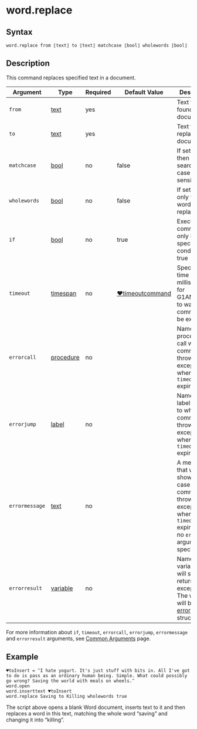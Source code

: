 # word.replace

## Syntax

```G1ANT
word.replace from ⟦text⟧ to ⟦text⟧ matchcase ⟦bool⟧ wholewords ⟦bool⟧
```

## Description

This command replaces specified text in a document.

| Argument | Type | Required | Default Value | Description |
| -------- | ---- | -------- | ------------- | ----------- |
|`from`| [text](G1ANT.Language/G1ANT.Language/Structures/TextStructure.md) | yes |  |Text to be found in a document|
|`to`| [text](G1ANT.Language/G1ANT.Language/Structures/TextStructure.md) | yes |  | Text to be replaced in a document |
|`matchcase`| [bool](G1ANT.Language/G1ANT.Language/Structures/BooleanStructure.md) | no |false | If set to `true`, then the search is case sensitive |
|`wholewords`| [bool](G1ANT.Language/G1ANT.Language/Structures/BooleanStructure.md) | no | false | If set to `true`, only whole words are replaced |
| `if`           | [bool](G1ANT.Language/G1ANT.Language/Structures/BooleanStructure.md) | no       | true                                                        | Executes the command only if a specified condition is true   |
| `timeout`      | [timespan](G1ANT.Language/G1ANT.Language/Structures/TimeSpanStructure.md) | no       | [♥timeoutcommand](G1ANT.Language/G1ANT.Addon.Core/Variables/TimeoutCommandVariable.md) | Specifies time in milliseconds for G1ANT.Robot to wait for the command to be executed |
| `errorcall`    | [procedure](G1ANT.Language/G1ANT.Language/Structures/ProcedureStructure.md) | no       |                                                             | Name of a procedure to call when the command throws an exception or when a given `timeout` expires |
| `errorjump`    | [label](G1ANT.Language/G1ANT.Language/Structures/LabelStructure.md) | no       |                                                             | Name of the label to jump to when the command throws an exception or when a given `timeout` expires |
| `errormessage` | [text](G1ANT.Language/G1ANT.Language/Structures/TextStructure.md) | no       |                                                             | A message that will be shown in case the command throws an exception or when a given `timeout` expires, and no `errorjump` argument is specified |
| `errorresult`  | [variable](G1ANT.Language/G1ANT.Language/Structures/VariableStructure.md) | no       |                                                             | Name of a variable that will store the returned exception. The variable will be of [error](G1ANT.Language/G1ANT.Language/Structures/ErrorStructure.md) structure  |

For more information about `if`, `timeout`, `errorcall`, `errorjump`, `errormessage` and `errorresult` arguments, see [Common Arguments](G1ANT.Manual/appendices/common-arguments.md) page.

## Example

```G1ANT
♥toInsert = ‴I hate yogurt. It's just stuff with bits in. All I've got to do is pass as an ordinary human being. Simple. What could possibly go wrong? Saving the world with meals on wheels.‴
word.open
word.inserttext ♥toInsert
word.replace Saving to Killing wholewords true
```

The script above opens a blank Word document, inserts text to it and then replaces a word in this text, matching the whole word “saving” and changing it into “killing”.

